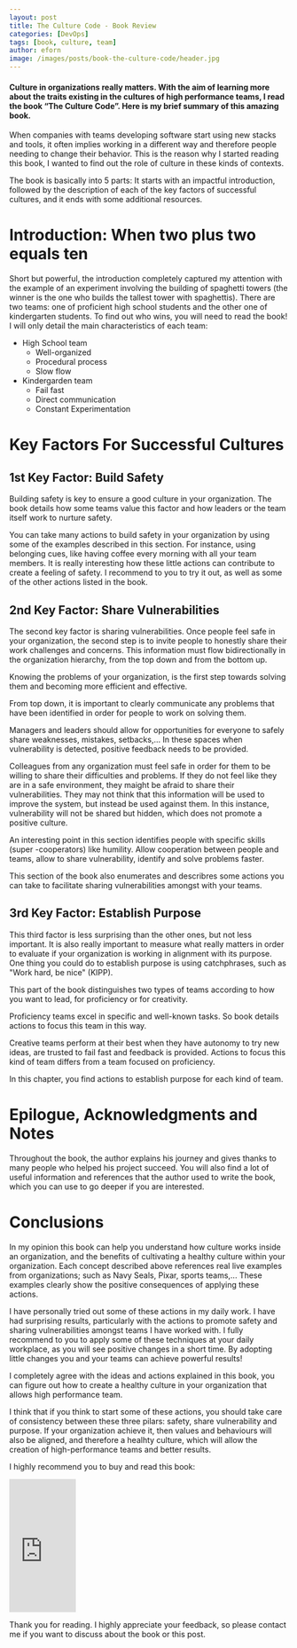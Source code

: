 ```yaml
---
layout: post
title: The Culture Code - Book Review
categories: [DevOps]
tags: [book, culture, team]
author: eforn
image: /images/posts/book-the-culture-code/header.jpg
---
```


#### Culture in organizations really matters. With the aim of learning more about the traits existing in the cultures of high performance teams, I read the book “The Culture Code”. Here is my brief summary of this amazing book.

When companies with teams developing software start using new stacks and tools, it often implies working in a different way and therefore people needing to change
their behavior. This is the reason why I started reading this book, I wanted to find out the role of culture in these kinds of contexts.

The book is basically into 5 parts: It starts with an impactful introduction, followed by the description of each of the key factors of successful cultures, and it ends with some  additional resources.

# Introduction: When two plus two equals ten

Short but powerful, the introduction completely captured my attention with the example of an experiment involving the building of spaghetti towers (the winner is the one who builds the tallest tower with spaghettis). There are two teams: one of proficient high
school students and the other one of kindergarten students. To find out who wins, you will need to read the book! I will only detail the main characteristics of each team:
- High School team
   - Well-organized
   - Procedural process
   - Slow flow
- Kindergarden team
   - Fail fast
   - Direct communication
   - Constant Experimentation

# Key Factors For Successful Cultures

## 1st Key Factor: Build Safety

Building safety is key to ensure a good culture in your organization. The book details how some teams value this factor and how leaders or the team itself work to nurture safety.

You can take many actions to build safety in your organization by using some of the examples described in this section. For instance, using belonging cues, like having coffee every morning with all your team members. It is really interesting how these little actions can contribute to create a feeling of safety. I recommend to you to try it out, as well as some of the other actions listed in the book.

## 2nd Key Factor: Share Vulnerabilities

The second key factor is sharing vulnerabilities. Once people feel safe in your organization, the second step is to invite people to honestly share their work challenges and concerns. This information must flow bidirectionally in the organization hierarchy, from the top down and from the bottom up.

Knowing the problems of your organization, is the first step towards solving them and becoming more efficient and effective.

From top down, it is important to clearly communicate any problems that have been identified in order for people to work on solving them.

Managers and leaders should allow for opportunities for everyone to safely share weaknesses, mistakes, setbacks,... In these spaces when vulnerability is detected, positive feedback needs to be provided.

Colleagues from any organization must feel safe in order for them to be willing to share their difficulties and problems. If they do not feel like they are in a safe environment, they maight be afraid to share their vulnerabilities. They may not think that this information will be used to improve the system, but instead be used against them. In this instance, vulnerability will not be shared but hidden, which does not promote a positive culture.

An interesting point in this section identifies people with specific skills (super -cooperators) like humility. Allow cooperation between people and teams, allow to share vulnerability, identify and solve problems faster.

This section of the book also enumerates and describres some actions you can take to facilitate sharing vulnerabilities amongst with your teams. 

## 3rd Key Factor: Establish Purpose

This third factor is less surprising than the other ones, but not less important. It is also really important to measure what really matters in order to evaluate if your organization is working in alignment with its purpose. One thing you could do to establish purpose is using catchphrases, such as "Work hard, be nice" (KIPP).

This part of the book distinguishes two types of teams according to how you want to lead, for proficiency or for creativity. 

Proficiency teams excel in specific and well-known tasks. So book details actions to focus this team  in this way.

Creative teams perform at their best when they have autonomy to try new ideas, are trusted to fail fast and feedback is provided. Actions to focus this kind of team differs from a team focused on proficiency.

In this chapter, you find actions to establish purpose for each kind of team.

# Epilogue, Acknowledgments and Notes

Throughout the book, the author explains his journey and gives thanks to many people who helped his project succeed. 
You will also find a lot of useful information and references that the author used to write the book, which you can use to go deeper if you are interested.

# Conclusions

In my opinion this book can help you understand how culture works inside an organization, and the benefits of cultivating a healthy culture within your organization. Each concept described above references real live examples from organizations; such as Navy Seals, Pixar, sports teams,... These examples clearly show the positive consequences of applying these actions.

I have personally tried out some of these actions in my daily work. I have had surprising results, particularly with the actions to promote safety and sharing vulnerabilities amongst teams I have worked with. I fully recommend to you to apply some of these techniques at your daily workplace, as you will see positive changes in a short time. By adopting little changes you and your teams can achieve powerful results!

I completely agree with the ideas and actions explained in this book, you can figure out how to create a healthy culture in your organization that allows high performance team. 

I think that if you think to start some of these actions, you should take care of consistency between these three pilars: safety, share vulnerability and purpose. If your organization achieve it, then values and behaviours will also be aligned, and therefore a healhty culture, which will allow the creation of high-performance teams and better results.

I highly recommend you to buy and read this book:

<iframe style="float:middle;width:120px;height:240px" marginwidth="0" marginheight="0" scrolling="no" frameborder="0" src="https://rcm-eu.amazon-adsystem.com/e/cm?ref=qf_sp_asin_til&t=10dc87-21&m=amazon&o=30&p=8&l=as1&IS1=1&asins=1847941265&linkId=f5907f6da8339ed9a5f6014336ded424&bc1=FFFFFF&lt1=_top&fc1=333333&lc1=0066C0&bg1=FFFFFF&f=ifr">
    </iframe>

Thank you for reading. I highly appreciate your feedback, so please contact me if you want to discuss about the book or this post.

